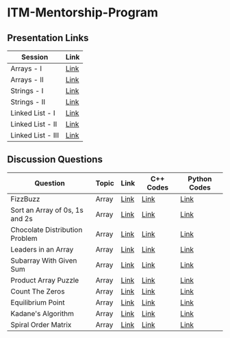 # ITM-Mentorship-Program

## Presentation Links
| Session | Link |
| ------- | ---- |
| Arrays - I | [Link](https://docs.google.com/presentation/d/1pbyZ62jbOY7sfqWIiuX1w-FcXAwSZoUsH8iMkAAQoGI/edit?usp=sharing) |
| Arrays - II | [Link](https://docs.google.com/presentation/d/1FLQNwLJsIbEz5lfT-RMQvd2FPjHBjC89Il3a5okbZmo/edit?usp=sharing) |
| Strings - I | [Link](https://docs.google.com/presentation/d/1flnVkgMmPN-NhN9Vook_mJgepdX0LTsBln1HR85XpKI/edit?usp=sharing) |
| Strings - II | [Link](https://docs.google.com/presentation/d/1flnVkgMmPN-NhN9Vook_mJgepdX0LTsBln1HR85XpKI/edit?usp=sharing) |
| Linked List - I | [Link](https://docs.google.com/presentation/d/1flnVkgMmPN-NhN9Vook_mJgepdX0LTsBln1HR85XpKI/edit?usp=sharing) |
| Linked List - II | [Link](https://docs.google.com/presentation/d/1qhplOujNZFNne2gsGoM1NO4_lSgtfsX0vPVJdTBweiY/edit?usp=sharing) |
| Linked List - III | [Link](https://docs.google.com/presentation/d/1eSYDzRM25eFvdfJ12n4mOfVCrMZw9HPkVT7g7TEPAS8/edit?usp=sharing) |

## Discussion Questions

| Question | Topic | Link | C++ Codes | Python Codes |
| -------- | ----- | ---- | --------- | ------------ |
| FizzBuzz | Array | [Link](https://www.hackerrank.com/challenges/fizzbuzz/problem) | [Link](https://github.com/rkritika1508/ITM-Mentorship-Program/blob/master/Week%201/C%2B%2B%20Codes/FizzBuzz.cpp) | [Link](https://github.com/rkritika1508/ITM-Mentorship-Program/blob/master/Week%201/Python%20Codes/FizzBuzz.py) |
| Sort an Array of 0s, 1s and 2s | Array | [Link](https://practice.geeksforgeeks.org/problems/sort-an-array-of-0s-1s-and-2s/0) | [Link](https://github.com/rkritika1508/ITM-Mentorship-Program/blob/master/Week%201/C%2B%2B%20Codes/SortAnArrayOf012.cpp) | [Link](https://github.com/rkritika1508/ITM-Mentorship-Program/blob/master/Week%201/Python%20Codes/SortAnArrayOf012.py) |
| Chocolate Distribution Problem | Array | [Link](https://practice.geeksforgeeks.org/problems/chocolate-distribution-problem/0) | [Link](https://github.com/rkritika1508/ITM-Mentorship-Program/blob/master/Week%201/C%2B%2B%20Codes/ChocolateDistributionProblem.cpp) | [Link](https://github.com/rkritika1508/ITM-Mentorship-Program/blob/master/Week%201/Python%20Codes/ChocolateDistributionProblem.py) |
| Leaders in an Array | Array | [Link](https://practice.geeksforgeeks.org/problems/leaders-in-an-array/0) | [Link](https://github.com/rkritika1508/ITM-Mentorship-Program/blob/master/Week%201/C%2B%2B%20Codes/LeadersInAnArray.cpp) | [Link](https://github.com/rkritika1508/ITM-Mentorship-Program/blob/master/Week%201/Python%20Codes/LeadersInAnArray.py) |
| Subarray With Given Sum | Array | [Link](https://practice.geeksforgeeks.org/problems/subarray-with-given-sum/0) | [Link](https://github.com/rkritika1508/ITM-Mentorship-Program/blob/master/Week%201/C%2B%2B%20Codes/SubarrayWithGivenSum.cpp) | [Link](https://github.com/rkritika1508/ITM-Mentorship-Program/blob/master/Week%201/Python%20Codes/SubarrayWithGivenSum.py) |
| Product Array Puzzle | Array | [Link](https://practice.geeksforgeeks.org/problems/product-array-puzzle/0/) | [Link](https://github.com/rkritika1508/ITM-Mentorship-Program/blob/master/Week%201/C%2B%2B%20Codes/ProductArrayPuzzle.cpp) | [Link](https://github.com/rkritika1508/ITM-Mentorship-Program/blob/master/Week%201/Python%20Codes/ProductArrayPuzzle.py) |
| Count The Zeros | Array | [Link](https://practice.geeksforgeeks.org/problems/count-the-zeros2550/0) | [Link](https://github.com/rkritika1508/ITM-Mentorship-Program/blob/master/Week%201/C%2B%2B%20Codes/CountTheZeros.cpp) | [Link](https://github.com/rkritika1508/ITM-Mentorship-Program/blob/master/Week%201/Python%20Codes/CountTheZeros.py) |
| Equilibrium Point |  Array | [Link](https://practice.geeksforgeeks.org/problems/equilibrium-point/0) | [Link](https://github.com/rkritika1508/ITM-Mentorship-Program/blob/master/Week%201/C%2B%2B%20Codes/EquilibriumPoint.cpp) | [Link](https://github.com/rkritika1508/ITM-Mentorship-Program/blob/master/Week%201/Python%20Codes/EquilibriumPoint.py) |
| Kadane's Algorithm | Array | [Link](https://practice.geeksforgeeks.org/problems/kadanes-algorithm/0) | [Link](https://github.com/rkritika1508/ITM-Mentorship-Program/blob/master/Week%201/C%2B%2B%20Codes/KadaneAlgorithm.cpp) | [Link](https://github.com/rkritika1508/ITM-Mentorship-Program/blob/master/Week%201/Python%20Codes/KadaneAlgorithm.py) |
| Spiral Order Matrix | Array | [Link](https://practice.geeksforgeeks.org/problems/spirally-traversing-a-matrix/0) | [Link](https://github.com/rkritika1508/ITM-Mentorship-Program/blob/master/Week%201/C%2B%2B%20Codes/SpirallyTraversingMatrix.cpp) | [Link](https://github.com/rkritika1508/ITM-Mentorship-Program/blob/master/Week%201/Python%20Codes/SpirallyTraversingMatrix.py) |
